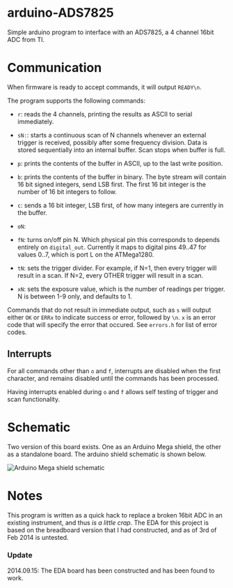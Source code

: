 # arduino-ADS7825

Simple arduino program to interface with an ADS7825, a 4 channel 16bit ADC from TI.

# Communication

When firmware is ready to accept commands, it will output `READY\n`.

The program supports the following commands:

- `r`:  reads the 4 channels, printing the results as ASCII to serial immediately.
- `sN:`: starts a continuous scan of N channels whenever an external trigger
        is received, possibly after some frequency division. Data is stored
        sequentially into an internal buffer. Scan stops when buffer is full.
- `p`:  prints the contents of the buffer in ASCII, up to the last write
        position.
- `b`:  prints the contents of the buffer in binary. The byte stream will
        contain 16 bit signed integers, send LSB first. The first 16 bit
        integer is the number of 16 bit integers to follow.
- `c`:  sends a 16 bit integer, LSB first, of how many integers are currently
        in the buffer.
- `oN`:
- `fN`: turns on/off pin N. Which physical pin this corresponds to depends
        entirely on `digital_out`. Currently it maps to digital pins 49..47
        for values 0..7, which is port L on the ATMega1280.

- `tN`: sets the trigger divider. For example, if N=1, then every trigger will
        result in a scan. If N=2, every OTHER trigger will result in a scan.

- `xN`: sets the exposure value, which is the number of readings per trigger.
        N is between 1-9 only, and defaults to 1.

Commands that do not result in immediate output, such as `s` will output either
`OK` or `ERRx` to indicate success or error, followed by `\n`. `x` is an error
code that will specify the error that occured. See `errors.h` for list of error codes.

## Interrupts

For all commands other than `o` and `f`, interrupts are disabled when the first
character, and remains disabled until the commands has been processed.

Having interrupts enabled during `o` and `f` allows self testing of trigger and scan
functionality.

# Schematic

Two version of this board exists. One as an Arduino Mega shield, the other as a standalone board. The arduino shield schematic is shown below.

![Arduino Mega shield schematic](https://raw.github.com/freespace/arduino-ADS7825/master/EDA/arduino_mega_adc_shield.gif)

# Notes

This program is written as a quick hack to replace a broken 16bit ADC in an
existing instrument, and thus *is a little crap*. The EDA for this project is
based on the breadboard version that I had constructed, and as of 3rd of Feb
2014 is untested.

### Update
2014.09.15: The EDA board has been constructed and has been found to work.
